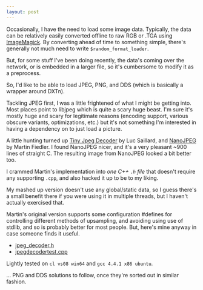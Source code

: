 ```yaml
---
layout: post
---
```


Occasionally, I have the need to load some image data. Typically, the
data can be relatively easily converted offline to raw RGB or .TGA using
[ImageMagick](http://www.imagemagick.org/). By converting ahead of time
to something simple, there's generally not much need to write
`$random_format_loader`.

But, for some stuff I've been doing recently, the data's coming over the
network, or is embedded in a larger file, so it's cumbersome to modify
it as a preprocess.

So, I'd like to be able to load JPEG, PNG, and DDS (which is basically a
wrapper around DXTn).

Tackling JPEG first, I was a little frightened of what I might be
getting into. Most places point to libjpeg which is quite a scary huge
beast. I'm sure it's mostly huge and scary for legitimate reasons
(encoding support, various obscure variants, optimizations, etc.) but
it's not something I'm interested in having a dependency on to just load
a picture.

A little hunting turned up [Tiny Jpeg
Decoder](http://www.saillard.org/programs_and_patches/tinyjpegdecoder/)
by Luc Saillard, and [NanoJPEG](http://keyj.s2000.ws/?p=137) by Martin
Fiedler. I found NanoJPEG nicer, and it's a very pleasant ~900 lines of
straight C. The resulting image from NanoJPEG looked a bit better too.

I crammed Martin's implementation into *one C++ `.h` file* that doesn't
require any supporting `.cpp`, and also hacked it up to be to my liking.

My mashed up version doesn't use any global/static data, so I guess
there's a small benefit there if you were using it in multiple threads,
but I haven't actually exercised that.

Martin's original version supports some configuration #defines for controlling
different methods of upsampling, and avoiding using use of stdlib, and so is
probably better for most people. But, here's mine anyway in case someone finds
it useful.

* [jpeg_decoder.h](/images/jpeg_decoder.h)
* [jpegdecodertest.cpp](/images/jpegdecodertest.cpp)

Lightly tested on `cl vs08 win64` and `gcc 4.4.1 x86 ubuntu`.

... PNG and DDS solutions to follow, once they're sorted out in similar
fashion.
